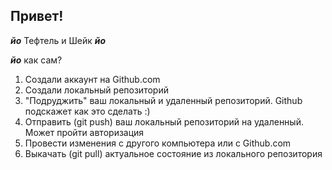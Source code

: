 ## Привет!
**_йо_** Тефтель и Шейк **_йо_**

**_йо_** как сам?

1. Создали аккаунт на Github.com
2. Создали локальный репозиторий
3. "Подруджить" ваш локальный и удаленный репозиторий. Github подскажет как это сделать :)
4. Отправить (git push) ваш локальный репозиторий на удаленный. Может пройти авторизация
5. Провести изменения с другого компьютера или с Github.com
6. Выкачать (git pull) актуальное состояние из локального репозитория
